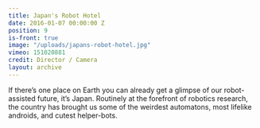```yaml
---
title: Japan's Robot Hotel
date: 2016-01-07 00:00:00 Z
position: 9
is-front: true
image: "/uploads/japans-robot-hotel.jpg"
vimeo: 151020881
credit: Director / Camera
layout: archive
---
```


If there’s one place on Earth you can already get a glimpse of our robot-assisted future, it’s Japan. Routinely at the forefront of robotics research, the country has brought us some of the weirdest automatons, most lifelike androids, and cutest helper-bots.
